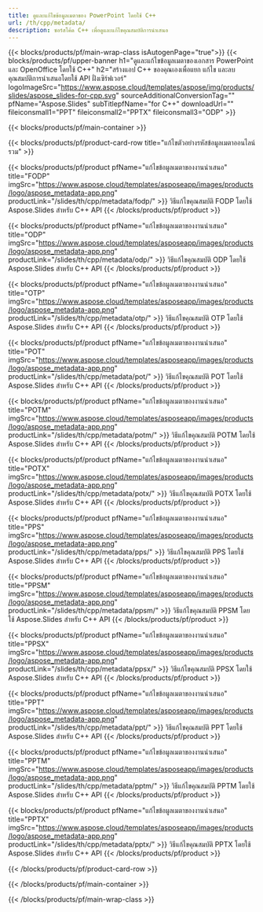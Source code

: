```yaml
---
title: ดูและแก้ไขข้อมูลเมตาของ PowerPoint โดยใช้ C++
url: /th/cpp/metadata/
description: ซอร์สโค้ด C++ เพื่อดูและแก้ไขคุณสมบัติการนำเสนอ
---
```


{{< blocks/products/pf/main-wrap-class isAutogenPage="true">}}
{{< blocks/products/pf/upper-banner h1="ดูและแก้ไขข้อมูลเมตาของเอกสาร PowerPoint และ OpenOffice โดยใช้ C++" h2="สร้างแอป C++ ของคุณเองเพื่อแยก แก้ไข และลบคุณสมบัติการนำเสนอโดยใช้ API ฝั่งเซิร์ฟเวอร์" logoImageSrc="https://www.aspose.cloud/templates/aspose/img/products/slides/aspose_slides-for-cpp.svg" sourceAdditionalConversionTag="" pfName="Aspose.Slides" subTitlepfName="for C++" downloadUrl="" fileiconsmall1="PPT" fileiconsmall2="PPTX" fileiconsmall3="ODP" >}}

{{< blocks/products/pf/main-container >}}

{{< blocks/products/pf/product-card-row title="แก้ไขตัวอย่างรหัสข้อมูลเมตาออนไลน์รวม" >}}

{{< blocks/products/pf/product pfName="แก้ไขข้อมูลเมตาของงานนำเสนอ" title="FODP" imgSrc="https://www.aspose.cloud/templates/asposeapp/images/products/logo/aspose_metadata-app.png" productLink="/slides/th/cpp/metadata/fodp/" >}}
วิธีแก้ไขคุณสมบัติ FODP โดยใช้ Aspose.Slides สำหรับ C++ API
{{< /blocks/products/pf/product >}}

{{< blocks/products/pf/product pfName="แก้ไขข้อมูลเมตาของงานนำเสนอ" title="ODP" imgSrc="https://www.aspose.cloud/templates/asposeapp/images/products/logo/aspose_metadata-app.png" productLink="/slides/th/cpp/metadata/odp/" >}}
วิธีแก้ไขคุณสมบัติ ODP โดยใช้ Aspose.Slides สำหรับ C++ API
{{< /blocks/products/pf/product >}}

{{< blocks/products/pf/product pfName="แก้ไขข้อมูลเมตาของงานนำเสนอ" title="OTP" imgSrc="https://www.aspose.cloud/templates/asposeapp/images/products/logo/aspose_metadata-app.png" productLink="/slides/th/cpp/metadata/otp/" >}}
วิธีแก้ไขคุณสมบัติ OTP โดยใช้ Aspose.Slides สำหรับ C++ API
{{< /blocks/products/pf/product >}}

{{< blocks/products/pf/product pfName="แก้ไขข้อมูลเมตาของงานนำเสนอ" title="POT" imgSrc="https://www.aspose.cloud/templates/asposeapp/images/products/logo/aspose_metadata-app.png" productLink="/slides/th/cpp/metadata/pot/" >}}
วิธีแก้ไขคุณสมบัติ POT โดยใช้ Aspose.Slides สำหรับ C++ API
{{< /blocks/products/pf/product >}}

{{< blocks/products/pf/product pfName="แก้ไขข้อมูลเมตาของงานนำเสนอ" title="POTM" imgSrc="https://www.aspose.cloud/templates/asposeapp/images/products/logo/aspose_metadata-app.png" productLink="/slides/th/cpp/metadata/potm/" >}}
วิธีแก้ไขคุณสมบัติ POTM โดยใช้ Aspose.Slides สำหรับ C++ API
{{< /blocks/products/pf/product >}}

{{< blocks/products/pf/product pfName="แก้ไขข้อมูลเมตาของงานนำเสนอ" title="POTX" imgSrc="https://www.aspose.cloud/templates/asposeapp/images/products/logo/aspose_metadata-app.png" productLink="/slides/th/cpp/metadata/potx/" >}}
วิธีแก้ไขคุณสมบัติ POTX โดยใช้ Aspose.Slides สำหรับ C++ API
{{< /blocks/products/pf/product >}}

{{< blocks/products/pf/product pfName="แก้ไขข้อมูลเมตาของงานนำเสนอ" title="PPS" imgSrc="https://www.aspose.cloud/templates/asposeapp/images/products/logo/aspose_metadata-app.png" productLink="/slides/th/cpp/metadata/pps/" >}}
วิธีแก้ไขคุณสมบัติ PPS โดยใช้ Aspose.Slides สำหรับ C++ API
{{< /blocks/products/pf/product >}}

{{< blocks/products/pf/product pfName="แก้ไขข้อมูลเมตาของงานนำเสนอ" title="PPSM" imgSrc="https://www.aspose.cloud/templates/asposeapp/images/products/logo/aspose_metadata-app.png" productLink="/slides/th/cpp/metadata/ppsm/" >}}
วิธีแก้ไขคุณสมบัติ PPSM โดยใช้ Aspose.Slides สำหรับ C++ API
{{< /blocks/products/pf/product >}}

{{< blocks/products/pf/product pfName="แก้ไขข้อมูลเมตาของงานนำเสนอ" title="PPSX" imgSrc="https://www.aspose.cloud/templates/asposeapp/images/products/logo/aspose_metadata-app.png" productLink="/slides/th/cpp/metadata/ppsx/" >}}
วิธีแก้ไขคุณสมบัติ PPSX โดยใช้ Aspose.Slides สำหรับ C++ API
{{< /blocks/products/pf/product >}}

{{< blocks/products/pf/product pfName="แก้ไขข้อมูลเมตาของงานนำเสนอ" title="PPT" imgSrc="https://www.aspose.cloud/templates/asposeapp/images/products/logo/aspose_metadata-app.png" productLink="/slides/th/cpp/metadata/ppt/" >}}
วิธีแก้ไขคุณสมบัติ PPT โดยใช้ Aspose.Slides สำหรับ C++ API
{{< /blocks/products/pf/product >}}

{{< blocks/products/pf/product pfName="แก้ไขข้อมูลเมตาของงานนำเสนอ" title="PPTM" imgSrc="https://www.aspose.cloud/templates/asposeapp/images/products/logo/aspose_metadata-app.png" productLink="/slides/th/cpp/metadata/pptm/" >}}
วิธีแก้ไขคุณสมบัติ PPTM โดยใช้ Aspose.Slides สำหรับ C++ API
{{< /blocks/products/pf/product >}}

{{< blocks/products/pf/product pfName="แก้ไขข้อมูลเมตาของงานนำเสนอ" title="PPTX" imgSrc="https://www.aspose.cloud/templates/asposeapp/images/products/logo/aspose_metadata-app.png" productLink="/slides/th/cpp/metadata/pptx/" >}}
วิธีแก้ไขคุณสมบัติ PPTX โดยใช้ Aspose.Slides สำหรับ C++ API
{{< /blocks/products/pf/product >}}



{{< /blocks/products/pf/product-card-row >}}

{{< /blocks/products/pf/main-container >}}
    
{{< /blocks/products/pf/main-wrap-class >}}